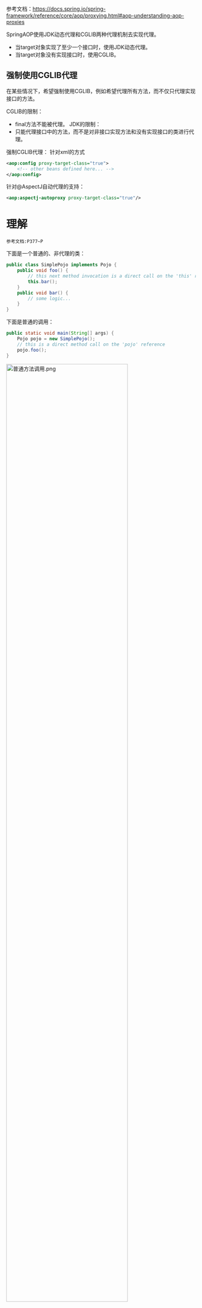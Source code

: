 
参考文档：https://docs.spring.io/spring-framework/reference/core/aop/proxying.html#aop-understanding-aop-proxies

SpringAOP使用JDK动态代理和CGLIB两种代理机制去实现代理。
- 当target对象实现了至少一个接口时，使用JDK动态代理。
- 当target对象没有实现接口时，使用CGLIB。

## 强制使用CGLIB代理

在某些情况下，希望强制使用CGLIB，例如希望代理所有方法，而不仅只代理实现接口的方法。

CGLIB的限制：
- final方法不能被代理。
JDK的限制：
- 只能代理接口中的方法，而不是对非接口实现方法和没有实现接口的类进行代理。

强制CGLIB代理：
针对xml的方式
```xml
<aop:config proxy-target-class="true">
	<!-- other beans defined here... -->
</aop:config>
```
针对@AspectJ自动代理的支持：
```xml
<aop:aspectj-autoproxy proxy-target-class="true"/>
```



# 理解

	参考文档:P377~P

下面是一个普通的、非代理的类：
```java
public class SimplePojo implements Pojo {   
	public void foo() {   
		// this next method invocation is a direct call on the 'this' reference   
		this.bar();
	} 
	public void bar() { 
		// some logic...
	}
}
```
下面是普通的调用：
```java
public static void main(String[] args) {   
	Pojo pojo = new SimplePojo();   
	// this is a direct method call on the 'pojo' reference   
	pojo.foo();
}
```

<img src="D:\Obsidian\note_obsidian\JAVA\pic\普通方法调用.png" alt="普通方法调用.png" width=80%>

下面是对代理对象的调用：
```java
public static void main(String[] args) {   
	ProxyFactory factory = new ProxyFactory(new SimplePojo());   
	factory.addInterface(Pojo.class);   
	factory.addAdvice(new RetryAdvice());   
	Pojo pojo = (Pojo) factory.getProxy();   
	// this is a method call on the proxy!   
	pojo.foo();  }
```
当使用的引用对象是一个代理对象时：
<img src="D:\Obsidian\note_obsidian\JAVA\pic\代理方法执行流程.png" alt="代理方法执行流程.png" width=80%>

# 重点理解

	参考文档:P380~P381

当在客户端代码（此处是main()方法）中访问的是代理对象的引用，因此对该代理对象引用方法的调用是对代理的调用，因此代理能够插入拦截器逻辑。
可是，一旦调用最终抵达了target对象（此处是SimplePojo引用），任何对自身方法的调用（this.bar()和this.foo()）是针对target对象，而非代理对象。这意味着自我调用不会被拦截。

可以按如下方式更改此行为：
```java
public class SimplePojo implements Pojo {
	public void foo() {
		// this works, but... gah!
		((Pojo) AopContext.currentProxy()).bar();
	} 
	public void bar() {
		// some logic... 
	}
}
```
这会让代码与SpringAOP耦合，并且让类意识到自己将被使用到AOP环境下。
上述代码还需要一些额外的配置：
```java
public static void main(String[] args) {
	ProxyFactory factory = new ProxyFactory(new SimplePojo()); 
	factory.addInterface(Pojo.class); 
	factory.addAdvice(new RetryAdvice()); 
	factory.setExposeProxy(true);   // 注意此处
	Pojo pojo = (Pojo) factory.getProxy();
	// this is a method call on the proxy! 
	pojo.foo(); 
}
```
@AspectJ因为不是基于代理实现的框架，所以不存在自我调用的问题。